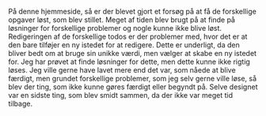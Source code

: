 På denne hjemmeside, så er der blevet gjort et forsøg på at få de forskellige opgaver løst, som blev stillet.
Meget af tiden blev brugt på at finde på løsninger for forskellige problemer og nogle kunne ikke blive løst. Redigeringen af de forskellige todos er der problemer med, hvor det er at den bare tilføjer en ny istedet for at redigere. Dette er underligt, da den bliver bedt om at bruge sin unikke værdi, men vælger at skabe en ny istedet for. Jeg har prøvet at finde løsninger for dette, men dette kunne ikke rigtig løses. 
Jeg ville gerne have lavet mere end det var, som nåede at blive færdigt, men grundet forskellige problemer, som jeg selv gerne ville løse, så blev der ting, som ikke kunne gøres færdigt eller begyndt på. Selve designet var en sidste ting, som blev smidt sammen, da der ikke var meget tid tilbage.